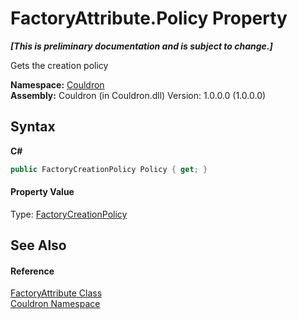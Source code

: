 # FactoryAttribute.Policy Property 
 _**\[This is preliminary documentation and is subject to change.\]**_

Gets the creation policy

**Namespace:**&nbsp;<a href="N_Couldron">Couldron</a><br />**Assembly:**&nbsp;Couldron (in Couldron.dll) Version: 1.0.0.0 (1.0.0.0)

## Syntax

**C#**<br />
``` C#
public FactoryCreationPolicy Policy { get; }
```


#### Property Value
Type: <a href="T_Couldron_FactoryCreationPolicy">FactoryCreationPolicy</a>

## See Also


#### Reference
<a href="T_Couldron_FactoryAttribute">FactoryAttribute Class</a><br /><a href="N_Couldron">Couldron Namespace</a><br />